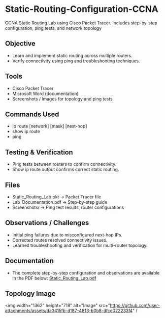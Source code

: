 # Static-Routing-Configuration-CCNA
CCNA Static Routing Lab using Cisco Packet Tracer. Includes step-by-step configuration, ping tests, and network topology

## Objective
- Learn and implement static routing across multiple routers.
- Verify connectivity using ping and troubleshooting techniques.

## Tools
- Cisco Packet Tracer
- Microsoft Word (documentation)
- Screenshots / Images for topology and ping tests

## Commands Used
- ip route [network] [mask] [next-hop]
- show ip route
- ping

## Testing & Verification
- Ping tests between routers to confirm connectivity.
- Show ip route output confirms correct static routing.

## Files
- Static_Routing_Lab.pkt → Packet Tracer file
- Lab_Documentation.pdf → Step-by-step guide
- Screenshots/ → Ping test results, router configurations

## Observations / Challenges
- Initial ping failures due to misconfigured next-hop IPs.
- Corrected routes resolved connectivity issues.
- Learned troubleshooting and verification for multi-router topology.

## Documentation
- The complete step-by-step configuration and observations are available in the PDF below:
 [Static_Routing_Lab.pdf](https://github.com/user-attachments/files/22674493/Static_Routing_Lab.pdf)

## Topology Image
<img width="1362" height="718" alt="Image" src="https://github.com/user-attachments/assets/da3415fb-d187-4813-b0b8-dfcc022233f4" /
  

  
